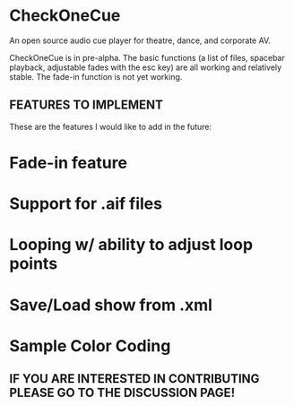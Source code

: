 # CheckOneCue
 An open source audio cue player for theatre, dance, and corporate AV.

 CheckOneCue is in pre-alpha.  The basic functions (a list of files, spacebar playback, adjustable fades with the esc key) are all working and relatively stable.  The fade-in function is not yet working.

 ## FEATURES TO IMPLEMENT
 
 These are the features I would like to add in the future:

 # Fade-in feature
 # Support for .aif files
 # Looping w/ ability to adjust loop points
 # Save/Load show from .xml
 # Sample Color Coding

 ## IF YOU ARE INTERESTED IN CONTRIBUTING PLEASE GO TO THE DISCUSSION PAGE!
